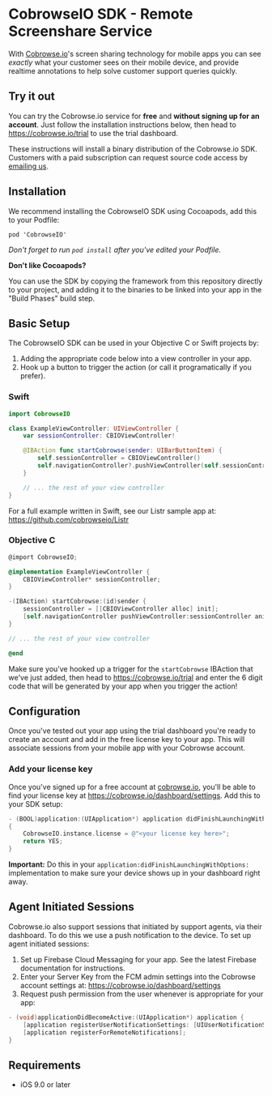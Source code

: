 # CobrowseIO SDK - Remote Screenshare Service

With [Cobrowse.io](https://cobrowse.io)'s screen sharing technology for mobile apps you can see *exactly* what your customer sees on their mobile device, and provide realtime annotations to help solve customer support queries quickly.

## Try it out

You can try the Cobrowse.io service for **free** and **without signing up for an account**. Just follow the installation instructions below, then head to <https://cobrowse.io/trial> to use the trial dashboard.

These instructions will install a binary distribution of the Cobrowse.io SDK. Customers with a paid subscription can request source code access by [emailing us](mailto:hello@cobrowse.io).

## Installation

We recommend installing the CobrowseIO SDK using Cocoapods, add this to your Podfile:

```
pod 'CobrowseIO'
```

*Don't forget to run `pod install` after you've edited your Podfile.*

**Don't like Cocoapods?**

You can use the SDK by copying the framework from this repository directly to your project, and adding it to the binaries to be linked into your app in the "Build Phases" build step.

## Basic Setup

The CobrowseIO SDK can be used in your Objective C or Swift projects by:
1. Adding the appropriate code below into a view controller in your app.
2. Hook up a button to trigger the action (or call it programatically if you prefer).

### Swift
```swift
import CobrowseIO

class ExampleViewController: UIViewController {
    var sessionController: CBIOViewController!

    @IBAction func startCobrowse(sender: UIBarButtonItem) {
        self.sessionController = CBIOViewController()
        self.navigationController?.pushViewController(self.sessionController, animated: true)
    }

    // ... the rest of your view controller
}
```

For a full example written in Swift, see our Listr sample app at: https://github.com/cobrowseio/Listr

### Objective C
```objective-c
@import CobrowseIO;

@implementation ExampleViewController {
    CBIOViewController* sessionController;
}

-(IBAction) startCobrowse:(id)sender {
    sessionController = [[CBIOViewController alloc] init];
    [self.navigationController pushViewController:sessionController animated:YES];
}

// ... the rest of your view controller

@end
```

Make sure you've hooked up a trigger for the `startCobrowse` IBAction that we've just added, then head to <https://cobrowse.io/trial> and enter the 6 digit code that will be generated by your app when you trigger the action!

## Configuration

Once you've tested out your app using the trial dashboard you're ready to create an account and add in the free license key to your app. This will associate sessions from your mobile app with your Cobrowse account.

### Add your license key
Once you've signed up for a free account at [cobrowse.io](https://cobrowse.io), you'll be able to find your license key at <https://cobrowse.io/dashboard/settings>. Add this to your SDK setup:
```objective-c
- (BOOL)application:(UIApplication*) application didFinishLaunchingWithOptions:(NSDictionary*) launchOptions
{
    CobrowseIO.instance.license = @"<your license key here>";
    return YES;
}
```
**Important:** Do this in your `application:didFinishLaunchingWithOptions:` implementation to make sure your device shows up in your dashboard right away.

## Agent Initiated Sessions

Cobrowse.io also support sessions that initiated by support agents, via their dashboard. To do this we use a push notification to the device. To set up agent initiated sessions:

1. Set up Firebase Cloud Messaging for your app. See the latest Firebase documentation for instructions.
2. Enter your Server Key from the FCM admin settings into the Cobrowse account settings at: https://cobrowse.io/dashboard/settings
3. Request push permission from the user whenever is appropriate for your app:

```objective-c
- (void)applicationDidBecomeActive:(UIApplication*) application {
    [application registerUserNotificationSettings: [UIUserNotificationSettings settingsForTypes:(UIUserNotificationTypeBadge | UIUserNotificationTypeSound | UIUserNotificationTypeAlert) categories:nil]];
    [application registerForRemoteNotifications];
}
```

## Requirements

* iOS 9.0 or later

